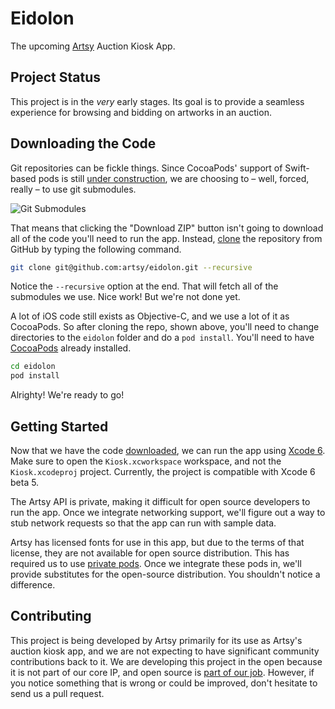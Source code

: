 Eidolon
================

The upcoming [Artsy](https://artsy.net) Auction Kiosk App.

Project Status
----------------

This project is in the *very* early stages. Its goal is to provide a seamless 
experience for browsing and bidding on artworks in an auction. 

Downloading the Code
----------------

Git repositories can be fickle things. Since CocoaPods' support of Swift-based pods
is still [under construction](https://github.com/CocoaPods/CocoaPods/pull/2222),
we are choosing to – well, forced, really – to use git submodules. 

![Git Submodules](http://cloud.ashfurrow.com/image/0E1e2G2J1f1P/git-submodules.png)

That means that clicking the "Download ZIP" button isn't going to download all 
of the code you'll need to run the app. Instead, [clone](http://git-scm.com/book/en/Git-Basics-Getting-a-Git-Repository#Cloning-an-Existing-Repository) 
the repository from GitHub by typing the following command.

```sh
git clone git@github.com:artsy/eidolon.git --recursive
```

Notice the `--recursive` option at the end. That will fetch all of the 
submodules we use. Nice work! But we're not done yet. 

A lot of iOS code still exists as Objective-C, and we use a lot of it as 
CocoaPods. So after cloning the repo, shown above, you'll need to change 
directories to the `eidolon` folder and do a `pod install`. You'll need to have
[CocoaPods](http://guides.cocoapods.org/using/getting-started.html) already
installed.

```sh
cd eidolon
pod install
```

Alrighty! We're ready to go!

Getting Started
----------------

Now that we have the code [downloaded](#downloading-the-code), we can run the 
app using [Xcode 6](https://developer.apple.com/xcode/downloads/). Make sure to 
open the `Kiosk.xcworkspace` workspace, and not the `Kiosk.xcodeproj` project. 
Currently, the project is compatible with Xcode 6 beta 5. 

The Artsy API is private, making it difficult for open source developers to run
the app. Once we integrate networking support, we'll figure out a way to stub
network requests so that the app can run with sample data. 

Artsy has licensed fonts for use in this app, but due to the terms of that 
license, they are not available for open source distribution. This has required
us to use [private pods](http://guides.cocoapods.org/making/private-cocoapods.html). 
Once we integrate these pods in, we'll provide substitutes for the open-source
distribution. You shouldn't notice a difference. 

Contributing
----------------

This project is being developed by Artsy primarily for its use as Artsy's 
auction kiosk app, and we are not expecting to have significant community
contributions back to it. We are developing this project in the open because
it is not part of our core IP, and open source is [part of our job](http://code.dblock.org/open-source-is-simply-part-of-my-teams-job-description). However, if you notice something that is wrong or could be 
improved, don't hesitate to send us a pull request. 
